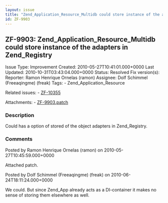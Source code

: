 ```yaml
---
layout: issue
title: "Zend_Application_Resource_Multidb could store instance of the adapters in Zend_Registry"
id: ZF-9903
---
```


ZF-9903: Zend\_Application\_Resource\_Multidb could store instance of the adapters in Zend\_Registry
----------------------------------------------------------------------------------------------------

 Issue Type: Improvement Created: 2010-05-27T10:41:01.000+0000 Last Updated: 2010-10-31T03:43:04.000+0000 Status: Resolved Fix version(s): 
 Reporter:  Ramon Henrique Ornelas (ramon)  Assignee:  Dolf Schimmel (Freeaqingme) (freak)  Tags: - Zend\_Application\_Resource
 
 Related issues: - [ZF-10355](/issues/browse/ZF-10355)
 
 Attachments: - [ZF-9903.patch](/issues/secure/attachment/13110/ZF-9903.patch)
 
### Description

Could has a option of stored of the object adapters in Zend\_Registry.

 

 

### Comments

Posted by Ramon Henrique Ornelas (ramon) on 2010-05-27T10:45:59.000+0000

Attached patch.

 

 

Posted by Dolf Schimmel (Freeaqingme) (freak) on 2010-06-24T18:11:24.000+0000

We could. But since Zend\_App already acts as a DI-container it makes no sense of storing them elsewhere as well.

 

 